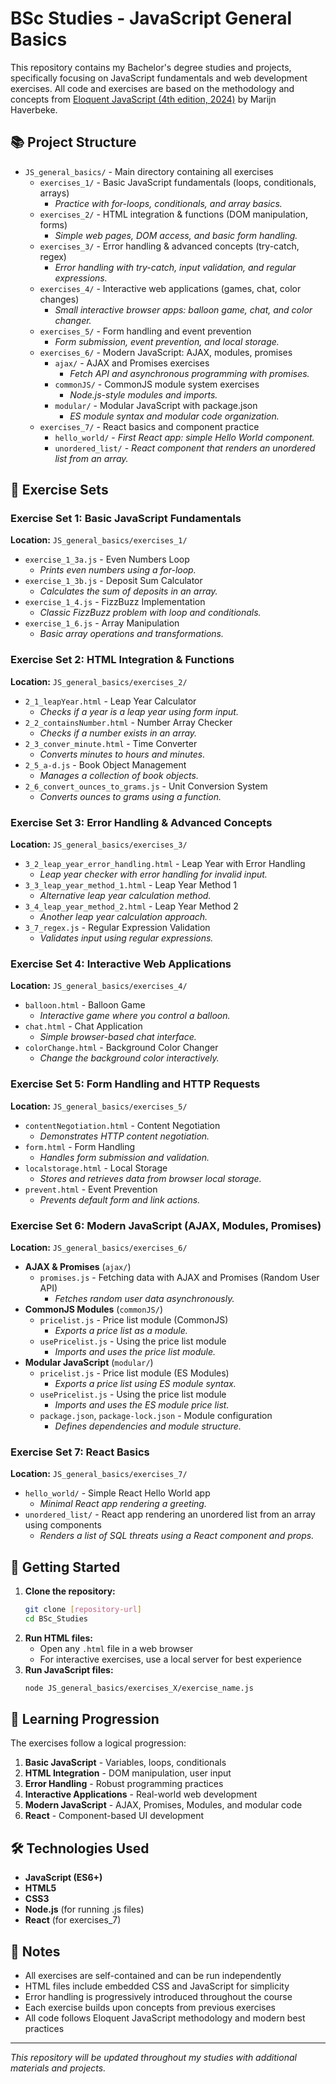 # BSc Studies - JavaScript General Basics

This repository contains my Bachelor's degree studies and projects, specifically focusing on JavaScript fundamentals and web development exercises. All code and exercises are based on the methodology and concepts from [Eloquent JavaScript (4th edition, 2024)](https://eloquentjavascript.net/) by Marijn Haverbeke.

## 📚 Project Structure

- `JS_general_basics/` - Main directory containing all exercises
  - `exercises_1/` - Basic JavaScript fundamentals (loops, conditionals, arrays)
    - _Practice with for-loops, conditionals, and array basics._
  - `exercises_2/` - HTML integration & functions (DOM manipulation, forms)
    - _Simple web pages, DOM access, and basic form handling._
  - `exercises_3/` - Error handling & advanced concepts (try-catch, regex)
    - _Error handling with try-catch, input validation, and regular expressions._
  - `exercises_4/` - Interactive web applications (games, chat, color changes)
    - _Small interactive browser apps: balloon game, chat, and color changer._
  - `exercises_5/` - Form handling and event prevention
    - _Form submission, event prevention, and local storage._
  - `exercises_6/` - Modern JavaScript: AJAX, modules, promises
    - `ajax/` - AJAX and Promises exercises
      - _Fetch API and asynchronous programming with promises._
    - `commonJS/` - CommonJS module system exercises
      - _Node.js-style modules and imports._
    - `modular/` - Modular JavaScript with package.json
      - _ES module syntax and modular code organization._
  - `exercises_7/` - React basics and component practice
    - `hello_world/` - _First React app: simple Hello World component._
    - `unordered_list/` - _React component that renders an unordered list from an array._

## 🎯 Exercise Sets

### Exercise Set 1: Basic JavaScript Fundamentals

**Location:** `JS_general_basics/exercises_1/`

- `exercise_1_3a.js` - Even Numbers Loop
  - _Prints even numbers using a for-loop._
- `exercise_1_3b.js` - Deposit Sum Calculator
  - _Calculates the sum of deposits in an array._
- `exercise_1_4.js` - FizzBuzz Implementation
  - _Classic FizzBuzz problem with loop and conditionals._
- `exercise_1_6.js` - Array Manipulation
  - _Basic array operations and transformations._

### Exercise Set 2: HTML Integration & Functions

**Location:** `JS_general_basics/exercises_2/`

- `2_1_leapYear.html` - Leap Year Calculator
  - _Checks if a year is a leap year using form input._
- `2_2_containsNumber.html` - Number Array Checker
  - _Checks if a number exists in an array._
- `2_3_conver_minute.html` - Time Converter
  - _Converts minutes to hours and minutes._
- `2_5_a-d.js` - Book Object Management
  - _Manages a collection of book objects._
- `2_6_convert_ounces_to_grams.js` - Unit Conversion System
  - _Converts ounces to grams using a function._

### Exercise Set 3: Error Handling & Advanced Concepts

**Location:** `JS_general_basics/exercises_3/`

- `3_2_leap_year_error_handling.html` - Leap Year with Error Handling
  - _Leap year checker with error handling for invalid input._
- `3_3_leap_year_method_1.html` - Leap Year Method 1
  - _Alternative leap year calculation method._
- `3_4_leap_year_method_2.html` - Leap Year Method 2
  - _Another leap year calculation approach._
- `3_7_regex.js` - Regular Expression Validation
  - _Validates input using regular expressions._

### Exercise Set 4: Interactive Web Applications

**Location:** `JS_general_basics/exercises_4/`

- `balloon.html` - Balloon Game
  - _Interactive game where you control a balloon._
- `chat.html` - Chat Application
  - _Simple browser-based chat interface._
- `colorChange.html` - Background Color Changer
  - _Change the background color interactively._

### Exercise Set 5: Form Handling and HTTP Requests

**Location:** `JS_general_basics/exercises_5/`

- `contentNegotiation.html` - Content Negotiation
  - _Demonstrates HTTP content negotiation._
- `form.html` - Form Handling
  - _Handles form submission and validation._
- `localstorage.html` - Local Storage
  - _Stores and retrieves data from browser local storage._
- `prevent.html` - Event Prevention
  - _Prevents default form and link actions._

### Exercise Set 6: Modern JavaScript (AJAX, Modules, Promises)

**Location:** `JS_general_basics/exercises_6/`

- **AJAX & Promises** (`ajax/`)
  - `promises.js` - Fetching data with AJAX and Promises (Random User API)
    - _Fetches random user data asynchronously._
- **CommonJS Modules** (`commonJS/`)
  - `pricelist.js` - Price list module (CommonJS)
    - _Exports a price list as a module._
  - `usePricelist.js` - Using the price list module
    - _Imports and uses the price list module._
- **Modular JavaScript** (`modular/`)
  - `pricelist.js` - Price list module (ES Modules)
    - _Exports a price list using ES module syntax._
  - `usePricelist.js` - Using the price list module
    - _Imports and uses the ES module price list._
  - `package.json`, `package-lock.json` - Module configuration
    - _Defines dependencies and module structure._

### Exercise Set 7: React Basics

**Location:** `JS_general_basics/exercises_7/`

- `hello_world/` - Simple React Hello World app
  - _Minimal React app rendering a greeting._
- `unordered_list/` - React app rendering an unordered list from an array using components
  - _Renders a list of SQL threats using a React component and props._

## 🚀 Getting Started

1. **Clone the repository:**
   ```bash
   git clone [repository-url]
   cd BSc_Studies
   ```
2. **Run HTML files:**
   - Open any `.html` file in a web browser
   - For interactive exercises, use a local server for best experience
3. **Run JavaScript files:**
   ```bash
   node JS_general_basics/exercises_X/exercise_name.js
   ```

## 📖 Learning Progression

The exercises follow a logical progression:

1. **Basic JavaScript** - Variables, loops, conditionals
2. **HTML Integration** - DOM manipulation, user input
3. **Error Handling** - Robust programming practices
4. **Interactive Applications** - Real-world web development
5. **Modern JavaScript** - AJAX, Promises, Modules, and modular code
6. **React** - Component-based UI development

## 🛠️ Technologies Used

- **JavaScript (ES6+)**
- **HTML5**
- **CSS3**
- **Node.js** (for running .js files)
- **React** (for exercises_7)

## 📝 Notes

- All exercises are self-contained and can be run independently
- HTML files include embedded CSS and JavaScript for simplicity
- Error handling is progressively introduced throughout the course
- Each exercise builds upon concepts from previous exercises
- All code follows Eloquent JavaScript methodology and modern best practices

---

_This repository will be updated throughout my studies with additional materials and projects._
